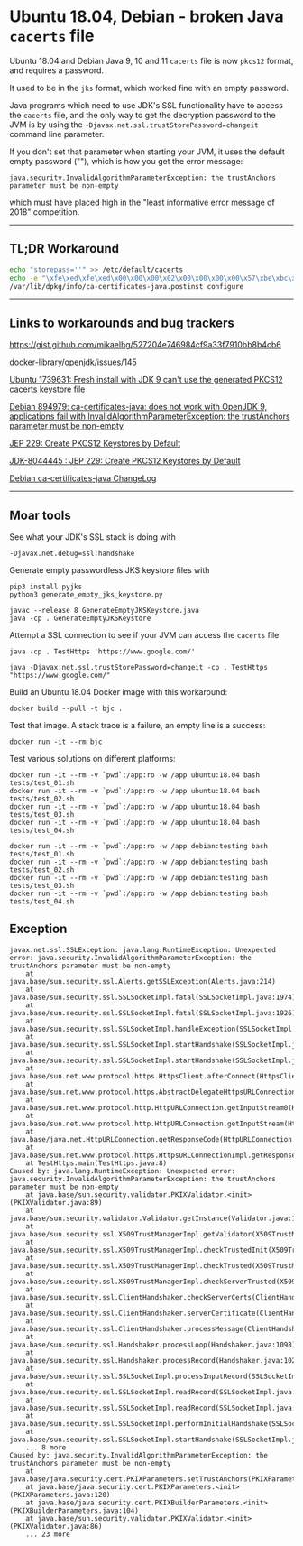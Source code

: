 # Ubuntu 18.04, Debian - broken Java `cacerts` file

Ubuntu 18.04 and Debian Java 9, 10 and 11 `cacerts` file is now `pkcs12` format, and requires a password.

It used to be in the `jks` format, which worked fine with an empty password.

Java programs which need to use JDK's SSL functionality have to access the `cacerts`
file, and the only way to get the decryption password to the JVM is by using the
`-Djavax.net.ssl.trustStorePassword=changeit` command line parameter.

If you don't set that parameter when starting your JVM, it uses the default
empty password (""), which is how you get the error message:

    java.security.InvalidAlgorithmParameterException: the trustAnchors parameter must be non-empty

which must have placed high in the "least informative error message of 2018" competition.

---------------

## TL;DR Workaround

```bash
echo "storepass=''" >> /etc/default/cacerts
echo -e "\xfe\xed\xfe\xed\x00\x00\x00\x02\x00\x00\x00\x00\x57\xbe\xbc\x27\x62\xa2\x1d\x70\xff\xf2\x18\xdd\x59\x68\x01\x1f\xfe\x42\x3a\x69" > /etc/ssl/certs/java/cacerts
/var/lib/dpkg/info/ca-certificates-java.postinst configure
```

---------------

## Links to workarounds and bug trackers

https://gist.github.com/mikaelhg/527204e746984cf9a33f7910bb8b4cb6

docker-library/openjdk/issues/145

[Ubuntu 1739631: Fresh install with JDK 9 can't use the generated PKCS12 cacerts keystore file](https://bugs.launchpad.net/ubuntu/+source/ca-certificates-java/+bug/1739631)

[Debian 894979: ca-certificates-java: does not work with OpenJDK 9, applications fail with InvalidAlgorithmParameterException: the trustAnchors parameter must be non-empty](https://bugs.debian.org/cgi-bin/bugreport.cgi?bug=894979)

[JEP 229: Create PKCS12 Keystores by Default](http://openjdk.java.net/jeps/229)

[JDK-8044445 : JEP 229: Create PKCS12 Keystores by Default](https://bugs.java.com/view_bug.do?bug_id=8044445)

[Debian ca-certificates-java ChangeLog](http://metadata.ftp-master.debian.org/changelogs/main/c/ca-certificates-java/ca-certificates-java_20180413_changelog)

---------------

## Moar tools

See what your JDK's SSL stack is doing with

    -Djavax.net.debug=ssl:handshake

Generate empty passwordless JKS keystore files with

    pip3 install pyjks
    python3 generate_empty_jks_keystore.py

    javac --release 8 GenerateEmptyJKSKeystore.java
    java -cp . GenerateEmptyJKSKeystore

Attempt a SSL connection to see if your JVM can access the `cacerts` file

    java -cp . TestHttps 'https://www.google.com/'

    java -Djavax.net.ssl.trustStorePassword=changeit -cp . TestHttps "https://www.google.com/"

Build an Ubuntu 18.04 Docker image with this workaround:

    docker build --pull -t bjc .

Test that image. A stack trace is a failure, an empty line is a success:

    docker run -it --rm bjc

Test various solutions on different platforms:

    docker run -it --rm -v `pwd`:/app:ro -w /app ubuntu:18.04 bash tests/test_01.sh
    docker run -it --rm -v `pwd`:/app:ro -w /app ubuntu:18.04 bash tests/test_02.sh
    docker run -it --rm -v `pwd`:/app:ro -w /app ubuntu:18.04 bash tests/test_03.sh
    docker run -it --rm -v `pwd`:/app:ro -w /app ubuntu:18.04 bash tests/test_04.sh

    docker run -it --rm -v `pwd`:/app:ro -w /app debian:testing bash tests/test_01.sh
    docker run -it --rm -v `pwd`:/app:ro -w /app debian:testing bash tests/test_02.sh
    docker run -it --rm -v `pwd`:/app:ro -w /app debian:testing bash tests/test_03.sh
    docker run -it --rm -v `pwd`:/app:ro -w /app debian:testing bash tests/test_04.sh

## Exception

```text
javax.net.ssl.SSLException: java.lang.RuntimeException: Unexpected error: java.security.InvalidAlgorithmParameterException: the trustAnchors parameter must be non-empty
	at java.base/sun.security.ssl.Alerts.getSSLException(Alerts.java:214)
	at java.base/sun.security.ssl.SSLSocketImpl.fatal(SSLSocketImpl.java:1974)
	at java.base/sun.security.ssl.SSLSocketImpl.fatal(SSLSocketImpl.java:1926)
	at java.base/sun.security.ssl.SSLSocketImpl.handleException(SSLSocketImpl.java:1909)
	at java.base/sun.security.ssl.SSLSocketImpl.startHandshake(SSLSocketImpl.java:1436)
	at java.base/sun.security.ssl.SSLSocketImpl.startHandshake(SSLSocketImpl.java:1413)
	at java.base/sun.net.www.protocol.https.HttpsClient.afterConnect(HttpsClient.java:567)
	at java.base/sun.net.www.protocol.https.AbstractDelegateHttpsURLConnection.connect(AbstractDelegateHttpsURLConnection.java:185)
	at java.base/sun.net.www.protocol.http.HttpURLConnection.getInputStream0(HttpURLConnection.java:1581)
	at java.base/sun.net.www.protocol.http.HttpURLConnection.getInputStream(HttpURLConnection.java:1509)
	at java.base/java.net.HttpURLConnection.getResponseCode(HttpURLConnection.java:527)
	at java.base/sun.net.www.protocol.https.HttpsURLConnectionImpl.getResponseCode(HttpsURLConnectionImpl.java:329)
	at TestHttps.main(TestHttps.java:8)
Caused by: java.lang.RuntimeException: Unexpected error: java.security.InvalidAlgorithmParameterException: the trustAnchors parameter must be non-empty
	at java.base/sun.security.validator.PKIXValidator.<init>(PKIXValidator.java:89)
	at java.base/sun.security.validator.Validator.getInstance(Validator.java:181)
	at java.base/sun.security.ssl.X509TrustManagerImpl.getValidator(X509TrustManagerImpl.java:330)
	at java.base/sun.security.ssl.X509TrustManagerImpl.checkTrustedInit(X509TrustManagerImpl.java:180)
	at java.base/sun.security.ssl.X509TrustManagerImpl.checkTrusted(X509TrustManagerImpl.java:192)
	at java.base/sun.security.ssl.X509TrustManagerImpl.checkServerTrusted(X509TrustManagerImpl.java:133)
	at java.base/sun.security.ssl.ClientHandshaker.checkServerCerts(ClientHandshaker.java:1947)
	at java.base/sun.security.ssl.ClientHandshaker.serverCertificate(ClientHandshaker.java:1777)
	at java.base/sun.security.ssl.ClientHandshaker.processMessage(ClientHandshaker.java:264)
	at java.base/sun.security.ssl.Handshaker.processLoop(Handshaker.java:1098)
	at java.base/sun.security.ssl.Handshaker.processRecord(Handshaker.java:1026)
	at java.base/sun.security.ssl.SSLSocketImpl.processInputRecord(SSLSocketImpl.java:1137)
	at java.base/sun.security.ssl.SSLSocketImpl.readRecord(SSLSocketImpl.java:1074)
	at java.base/sun.security.ssl.SSLSocketImpl.readRecord(SSLSocketImpl.java:973)
	at java.base/sun.security.ssl.SSLSocketImpl.performInitialHandshake(SSLSocketImpl.java:1402)
	at java.base/sun.security.ssl.SSLSocketImpl.startHandshake(SSLSocketImpl.java:1429)
	... 8 more
Caused by: java.security.InvalidAlgorithmParameterException: the trustAnchors parameter must be non-empty
	at java.base/java.security.cert.PKIXParameters.setTrustAnchors(PKIXParameters.java:200)
	at java.base/java.security.cert.PKIXParameters.<init>(PKIXParameters.java:120)
	at java.base/java.security.cert.PKIXBuilderParameters.<init>(PKIXBuilderParameters.java:104)
	at java.base/sun.security.validator.PKIXValidator.<init>(PKIXValidator.java:86)
	... 23 more
```